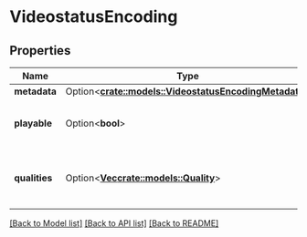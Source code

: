 # VideostatusEncoding

## Properties

Name | Type | Description | Notes
------------ | ------------- | ------------- | -------------
**metadata** | Option<[**crate::models::VideostatusEncodingMetadata**](videostatus_encoding_metadata.md)> |  | [optional]
**playable** | Option<**bool**> | Whether the video is playable or not. | [optional]
**qualities** | Option<[**Vec<crate::models::Quality>**](quality.md)> | Available qualities the video can be viewed in. | [optional]

[[Back to Model list]](../README.md#documentation-for-models) [[Back to API list]](../README.md#documentation-for-api-endpoints) [[Back to README]](../README.md)


